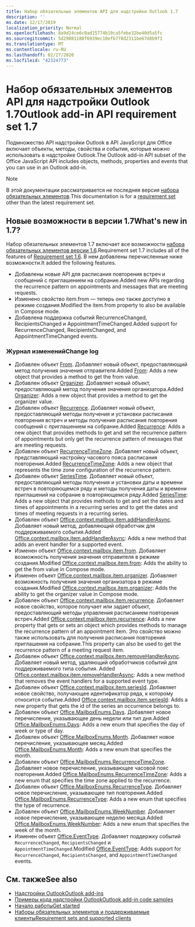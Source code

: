 ```yaml
---
title: Набор обязательных элементов API для надстройки Outlook 1.7
description: ''
ms.date: 12/17/2019
localization_priority: Normal
ms.openlocfilehash: 8a9d24ce6c0ad15774b19ca5febe32be40d5a5fc
ms.sourcegitcommit: 5d29801180f6939ec10efb778d2311be67d8b9f1
ms.translationtype: MT
ms.contentlocale: ru-RU
ms.lasthandoff: 02/27/2020
ms.locfileid: "42324773"
---
```

# <a name="outlook-add-in-api-requirement-set-17"></a><span data-ttu-id="da99a-102">Набор обязательных элементов API для надстройки Outlook 1.7</span><span class="sxs-lookup"><span data-stu-id="da99a-102">Outlook add-in API requirement set 1.7</span></span>

<span data-ttu-id="da99a-103">Подмножество API надстройки Outlook в API JavaScript для Office включает объекты, методы, свойства и события, которые можно использовать в надстройке Outlook.</span><span class="sxs-lookup"><span data-stu-id="da99a-103">The Outlook add-in API subset of the Office JavaScript API includes objects, methods, properties and events that you can use in an Outlook add-in.</span></span>

> [!NOTE]
> <span data-ttu-id="da99a-104">В этой документации рассматривается не последняя версия [набора обязательных элементов](/office/dev/add-ins/reference/requirement-sets/outlook-api-requirement-sets).</span><span class="sxs-lookup"><span data-stu-id="da99a-104">This documentation is for a [requirement set](/office/dev/add-ins/reference/requirement-sets/outlook-api-requirement-sets) other than the latest requirement set.</span></span>

## <a name="whats-new-in-17"></a><span data-ttu-id="da99a-105">Новые возможности в версии 1.7</span><span class="sxs-lookup"><span data-stu-id="da99a-105">What's new in 1.7?</span></span>

<span data-ttu-id="da99a-106">Набор обязательных элементов 1.7 включает все возможности [набора обязательных элементов версии 1.6](../requirement-set-1.6/outlook-requirement-set-1.6.md).</span><span class="sxs-lookup"><span data-stu-id="da99a-106">Requirement set 1.7 includes all of the features of [Requirement set 1.6](../requirement-set-1.6/outlook-requirement-set-1.6.md).</span></span> <span data-ttu-id="da99a-107">В нем добавлены перечисленные ниже возможности.</span><span class="sxs-lookup"><span data-stu-id="da99a-107">It added the following features.</span></span>

- <span data-ttu-id="da99a-108">Добавлены новые API для расписания повторения встреч и сообщений с приглашением на собрание.</span><span class="sxs-lookup"><span data-stu-id="da99a-108">Added new APIs regarding the recurrence pattern on appointments and messages that are meeting requests.</span></span>
- <span data-ttu-id="da99a-109">Изменено свойство item.from — теперь оно также доступно в режиме создания.</span><span class="sxs-lookup"><span data-stu-id="da99a-109">Modified the item.from property to also be available in Compose mode.</span></span>
- <span data-ttu-id="da99a-110">Добавлена поддержка событий RecurrenceChanged, RecipientsChanged и AppointmentTimeChanged.</span><span class="sxs-lookup"><span data-stu-id="da99a-110">Added support for RecurrenceChanged, RecipientsChanged, and AppointmentTimeChanged events.</span></span>

### <a name="change-log"></a><span data-ttu-id="da99a-111">Журнал изменений</span><span class="sxs-lookup"><span data-stu-id="da99a-111">Change log</span></span>

- <span data-ttu-id="da99a-112">Добавлен объект [From](/javascript/api/outlook/office.from?view=outlook-js-1.7). Добавляет новый объект, предоставляющий метод получения значения отправителя.</span><span class="sxs-lookup"><span data-stu-id="da99a-112">Added [From](/javascript/api/outlook/office.from?view=outlook-js-1.7): Adds a new object that provides a method to get the from value.</span></span>
- <span data-ttu-id="da99a-113">Добавлен объект [Organizer](/javascript/api/outlook/office.organizer?view=outlook-js-1.7). Добавляет новый объект, предоставляющий метод получения значения организатора.</span><span class="sxs-lookup"><span data-stu-id="da99a-113">Added [Organizer](/javascript/api/outlook/office.organizer?view=outlook-js-1.7): Adds a new object that provides a method to get the organizer value.</span></span>
- <span data-ttu-id="da99a-114">Добавлен объект [Recurrence](/javascript/api/outlook/office.recurrence?view=outlook-js-1.7). Добавляет новый объект, предоставляющий методы получения и установки расписания повторения встреч и методы получения расписания повторения сообщений с приглашением на собрание.</span><span class="sxs-lookup"><span data-stu-id="da99a-114">Added [Recurrence](/javascript/api/outlook/office.recurrence?view=outlook-js-1.7): Adds a new object that provides methods to get and set the recurrence pattern of appointments but only get the recurrence pattern of messages that are meeting requests.</span></span>
- <span data-ttu-id="da99a-115">Добавлен объект [RecurrenceTimeZone](/javascript/api/outlook/office.recurrencetimezone?view=outlook-js-1.7). Добавляет новый объект, представляющий настройку часового пояса расписания повторения.</span><span class="sxs-lookup"><span data-stu-id="da99a-115">Added [RecurrenceTimeZone](/javascript/api/outlook/office.recurrencetimezone?view=outlook-js-1.7): Adds a new object that represents the time zone configuration of the recurrence pattern.</span></span>
- <span data-ttu-id="da99a-116">Добавлен объект [SeriesTime](/javascript/api/outlook/office.seriestime?view=outlook-js-1.7). Добавляет новый объект, предоставляющий методы получения и установки даты и времени встреч в повторяющемся ряду и методы получения даты и времени приглашений на собрание в повторяющемся ряду.</span><span class="sxs-lookup"><span data-stu-id="da99a-116">Added [SeriesTime](/javascript/api/outlook/office.seriestime?view=outlook-js-1.7): Adds a new object that provides methods to get and set the dates and times of appointments in a recurring series and to get the dates and times of meeting requests in a recurring series.</span></span>
- <span data-ttu-id="da99a-117">Добавлен объект [Office.context.mailbox.item.addHandlerAsync](office.context.mailbox.item.md#methods). Добавляет новый метод, добавляющий обработчик для поддерживаемого события.</span><span class="sxs-lookup"><span data-stu-id="da99a-117">Added [Office.context.mailbox.item.addHandlerAsync](office.context.mailbox.item.md#methods): Adds a new method that adds an event handler for a supported event.</span></span>
- <span data-ttu-id="da99a-118">Изменен объект [Office.context.mailbox.item.from](office.context.mailbox.item.md#properties). Добавляет возможность получения значения отправителя в режиме создания.</span><span class="sxs-lookup"><span data-stu-id="da99a-118">Modified [Office.context.mailbox.item.from](office.context.mailbox.item.md#properties): Adds the ability to get the from value in Compose mode.</span></span>
- <span data-ttu-id="da99a-119">Изменен объект [Office.context.mailbox.item.organizer](office.context.mailbox.item.md#properties). Добавляет возможность получения значения организатора в режиме создания.</span><span class="sxs-lookup"><span data-stu-id="da99a-119">Modified [Office.context.mailbox.item.organizer](office.context.mailbox.item.md#properties): Adds the ability to get the organizer value in Compose mode.</span></span>
- <span data-ttu-id="da99a-120">Добавлен объект [Office.context.mailbox.item.recurrence](office.context.mailbox.item.md#properties). Добавляет новое свойство, которое получает или задает объект, предоставляющий методы управления расписанием повторения встреч.</span><span class="sxs-lookup"><span data-stu-id="da99a-120">Added [Office.context.mailbox.item.recurrence](office.context.mailbox.item.md#properties): Adds a new property that gets or sets an object which provides methods to manage the recurrence pattern of an appointment item.</span></span> <span data-ttu-id="da99a-121">Это свойство можно также использовать для получения расписания повторения приглашения на собрание.</span><span class="sxs-lookup"><span data-stu-id="da99a-121">This property can also be used to get the recurrence pattern of a meeting request item.</span></span>
- <span data-ttu-id="da99a-122">Добавлен объект [Office.context.mailbox.item.removeHandlerAsync](office.context.mailbox.item.md#methods). Добавляет новый метод, удаляющий обработчиков событий для поддерживаемого типа события. </span><span class="sxs-lookup"><span data-stu-id="da99a-122">Added [Office.context.mailbox.item.removeHandlerAsync](office.context.mailbox.item.md#methods): Adds a new method that removes the event handlers for a supported event type.</span></span>
- <span data-ttu-id="da99a-123">Добавлен объект [Office.context.mailbox.item.seriesId](office.context.mailbox.item.md#properties). Добавляет новое свойство, получающее идентификатор ряда, к которому относится событие.</span><span class="sxs-lookup"><span data-stu-id="da99a-123">Added [Office.context.mailbox.item.seriesId](office.context.mailbox.item.md#properties): Adds a new property that gets the id of the series an occurrence belongs to.</span></span>
- <span data-ttu-id="da99a-124">Добавлен объект [Office.MailboxEnums.Days](/javascript/api/outlook/office.mailboxenums.days?view=outlook-js-1.7). Добавляет новое перечисление, указывающее день недели или тип дня.</span><span class="sxs-lookup"><span data-stu-id="da99a-124">Added [Office.MailboxEnums.Days](/javascript/api/outlook/office.mailboxenums.days?view=outlook-js-1.7): Adds a new enum that specifies the day of week or type of day.</span></span>
- <span data-ttu-id="da99a-125">Добавлен объект [Office.MailboxEnums.Month](/javascript/api/outlook/office.mailboxenums.month?view=outlook-js-1.7). Добавляет новое перечисление, указывающее месяц.</span><span class="sxs-lookup"><span data-stu-id="da99a-125">Added [Office.MailboxEnums.Month](/javascript/api/outlook/office.mailboxenums.month?view=outlook-js-1.7): Adds a new enum that specifies the month.</span></span>
- <span data-ttu-id="da99a-126">Добавлен объект [Office.MailboxEnums.RecurrenceTimeZone](/javascript/api/outlook/office.mailboxenums.recurrencetimezone?view=outlook-js-1.7). Добавляет новое перечисление, указывающее часовой пояс повторения.</span><span class="sxs-lookup"><span data-stu-id="da99a-126">Added [Office.MailboxEnums.RecurrenceTimeZone](/javascript/api/outlook/office.mailboxenums.recurrencetimezone?view=outlook-js-1.7): Adds a new enum that specifies the time zone applied to the recurrence.</span></span>
- <span data-ttu-id="da99a-127">Добавлен объект [Office.MailboxEnums.RecurrenceType](/javascript/api/outlook/office.mailboxenums.recurrencetype?view=outlook-js-1.7). Добавляет новое перечисление, указывающее тип повторения.</span><span class="sxs-lookup"><span data-stu-id="da99a-127">Added [Office.MailboxEnums.RecurrenceType](/javascript/api/outlook/office.mailboxenums.recurrencetype?view=outlook-js-1.7): Adds a new enum that specifies the type of recurrence.</span></span>
- <span data-ttu-id="da99a-128">Добавлен объект [ Office.MailboxEnums.WeekNumber](/javascript/api/outlook/office.mailboxenums.weeknumber?view=outlook-js-1.7). Добавляет новое перечисление, указывающее неделю месяца.</span><span class="sxs-lookup"><span data-stu-id="da99a-128">Added [Office.MailboxEnums.WeekNumber](/javascript/api/outlook/office.mailboxenums.weeknumber?view=outlook-js-1.7): Adds a new enum that specifies the week of the month.</span></span>
- <span data-ttu-id="da99a-129">Изменен объект [Office.EventType](/javascript/api/office/office.eventtype). Добавляет поддержку событий `RecurrenceChanged`, `RecipientsChanged` и `AppointmentTimeChanged`.</span><span class="sxs-lookup"><span data-stu-id="da99a-129">Modified [Office.EventType](/javascript/api/office/office.eventtype): Adds support for `RecurrenceChanged`, `RecipientsChanged`, and `AppointmentTimeChanged` events.</span></span>

## <a name="see-also"></a><span data-ttu-id="da99a-130">См. также</span><span class="sxs-lookup"><span data-stu-id="da99a-130">See also</span></span>

- [<span data-ttu-id="da99a-131">Надстройки Outlook</span><span class="sxs-lookup"><span data-stu-id="da99a-131">Outlook add-ins</span></span>](../../../outlook/outlook-add-ins-overview.md)
- [<span data-ttu-id="da99a-132">Примеры кода надстройки Outlook</span><span class="sxs-lookup"><span data-stu-id="da99a-132">Outlook add-in code samples</span></span>](https://developer.microsoft.com/outlook/gallery/?filterBy=Outlook,Samples,Add-ins)
- [<span data-ttu-id="da99a-133">Начало работы</span><span class="sxs-lookup"><span data-stu-id="da99a-133">Get started</span></span>](../../../quickstarts/outlook-quickstart.md)
- [<span data-ttu-id="da99a-134">Наборы обязательных элементов и поддерживаемые клиенты</span><span class="sxs-lookup"><span data-stu-id="da99a-134">Requirement sets and supported clients</span></span>](../../requirement-sets/outlook-api-requirement-sets.md)
